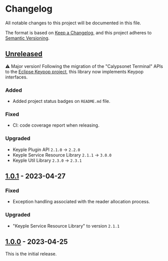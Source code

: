 # Changelog
All notable changes to this project will be documented in this file.

The format is based on [Keep a Changelog](https://keepachangelog.com/en/1.0.0/),
and this project adheres to [Semantic Versioning](https://semver.org/spec/v2.0.0.html).

## [Unreleased]
:warning: Major version! Following the migration of the "Calypsonet Terminal" APIs to the
[Eclipse Keypop project](https://keypop.org), this library now implements Keypop interfaces.
### Added
- Added project status badges on `README.md` file.
### Fixed
- CI: code coverage report when releasing.
### Upgraded
- Keyple Plugin API `2.1.0` -> `2.2.0`
- Keyple Service Resource Library `2.1.1` -> `3.0.0`
- Keyple Util Library `2.3.0` -> `2.3.1`

## [1.0.1] - 2023-04-27
### Fixed
- Exception handling associated with the reader allocation process.
### Upgraded
- "Keyple Service Resource Library" to version `2.1.1`

## [1.0.0] - 2023-04-25
This is the initial release.

[unreleased]: https://github.com/eclipse/keyple-plugin-cardresource-java-lib/compare/1.0.1...HEAD
[1.0.1]: https://github.com/eclipse/keyple-plugin-cardresource-java-lib/compare/1.0.0...1.0.1
[1.0.0]: https://github.com/eclipse/keyple-plugin-cardresource-java-lib/releases/tag/1.0.0
